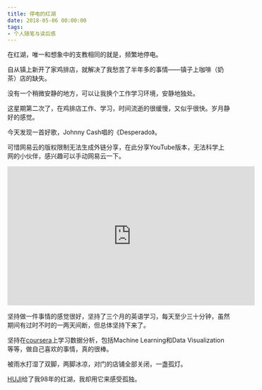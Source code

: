 ```yaml
---
title: 停电的红湖
date: 2018-05-06 00:00:00
tags: 
- 个人随笔与读后感
---
```




在红湖，唯一和想象中的支教相同的就是，频繁地停电。

<!--more-->

自从镇上新开了家鸡排店，就解决了我愁苦了半年多的事情——镇子上咖啡（奶茶）店的缺失。

没有一个稍微安静的地方，可以让我换个工作学习环境，安静地独处。

这星期第二次了，在鸡排店工作、学习，时间流逝的很缓慢，又似乎很快。岁月静好的感觉。

今天发现一首好歌，Johnny Cash唱的《Desperado》。

可惜网易云的版权限制无法生成外链分享，在此分享YouTube版本，无法科学上网的小伙伴，感兴趣可以手动网易云一下。

<iframe width="560" height="315" src="https://www.youtube-nocookie.com/embed/Ri1Swxm1EFU?rel=0" frameborder="0" allow="autoplay; encrypted-media" allowfullscreen></iframe>

坚持做一件事情的感觉很好，坚持了三个月的英语学习，每天至少三十分钟，虽然期间有过时不时的一两天间断，但总体坚持下来了。

坚持在[coursera](https://www.coursera.org/)上学习数据分析，包括Machine Learning和Data Visualization等等，做自己喜欢的事情，真的很棒。

被雨水打湿了双脚，两脚冰凉，对门的店铺全部关闭，一盏孤灯。

[HUJI](https://itunes.apple.com/us/app/huji-cam/id781383622?mt=8)给了我98年的红湖，我却用它来感受孤独。


